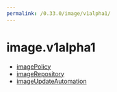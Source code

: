 ```yaml
---
permalink: /0.33.0/image/v1alpha1/
---
```


# image.v1alpha1



* [imagePolicy](imagePolicy.md)
* [imageRepository](imageRepository.md)
* [imageUpdateAutomation](imageUpdateAutomation.md)
